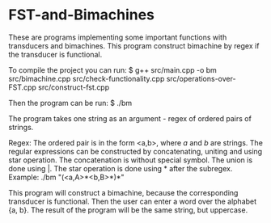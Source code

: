 # FST-and-Bimachines

These are programs implementing some important functions with
transducers and bimachines.
This program construct bimachine by regex if the transducer is functional.

To compile the project you can run:
$  g++ src/main.cpp -o bm src/bimachine.cpp src/check-functionality.cpp src/operations-over-FST.cpp src/construct-fst.cpp

Then the program can be run:
$ ./bm <regex>

The program takes one string as an argument - regex of ordered pairs of strings.

Regex:
The ordered pair is in the form <a,b>, where *a* and *b* are strings.
The regular expressions can be constructed by concatenating, uniting and using
star operation.
The concatenation is without special symbol.
The union is done using |.
The star operation is done using * after the subregex.
Example:
./bm "(<a,A>\*<b,B>\*)\*"

This program will construct a bimachine, because the corresponding transducer is
functional. Then the user can enter a word over the alphabet {a, b}.
The result of the program will be the same string, but uppercase.
